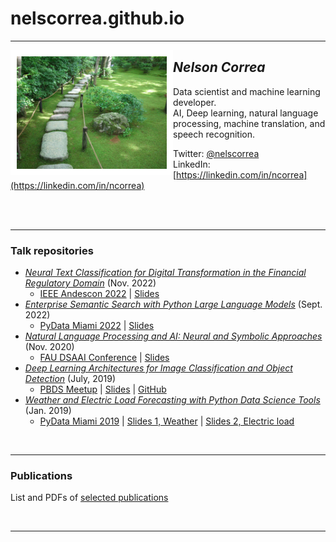 # nelscorrea.github.io

<hr/>

<img src="./images/kyoto_sm.jpg" alt="Nelson Correa" width="240" align="left" style="border:10px solid white" />

## *Nelson Correa* 
Data scientist and machine learning developer. <br/>
AI, Deep learning, natural language processing, machine translation, and speech recognition. <br/>


Twitter: [@nelscorrea](https://twitter.com/nelscorrea) <br/>
LinkedIn: [https://linkedin.com/in/ncorrea](https://linkedin.com/in/ncorrea) <br/>

<br/> &nbsp;
<hr/>

### Talk repositories
<!--
* [*Generative AI for Consumer Communications: Classification, Summarization, Response Generation*](./andescon2024/) (Sept. 2024) 
  - [IEEE Andescon 2024](https://attend.ieee.org/andescon/) \| [Slides](./andescon2024/ANDESCON2024_Paper43_NCorrea_TALK_20240913_sm.pdf)
  -->
* [*Neural Text Classification for Digital Transformation in the Financial Regulatory Domain*](./andescon2022/) (Nov. 2022) 
  - [IEEE Andescon 2022](https://ieeexplore.ieee.org/xpl/conhome/9989530/proceeding/) \| [Slides](./andescon2022/ANDESCON2022_neural_nlp_2350_ncorrea_slides.pdf)
* [*Enterprise Semantic Search with Python Large Language Models*](./PyData_Miami_2022/) (Sept. 2022) 
  - [PyData Miami 2022](https://pydata.org/miami2022/schedule/) \| [Slides](./PyData_Miami_2022/PyData_Miami_2022_ESS_ncorrea_FINAL.pdf/)
* [*Natural Language Processing and AI: Neural and Symbolic Approaches*](./FAU_DSAAI2020/) (Nov. 2020) 
  - [FAU DSAAI Conference](https://www.fau.edu/data/schedule/2020/) \| [Slides](./FAU_DSAAI2020/Correa-slides-14-NeuroSymbolic-NLP-AI.pdf)
* [*Deep Learning Architectures for Image Classification and Object Detection*](./PBDS_Meetup_2019) (July, 2019) 
  -  [PBDS Meetup](https://www.meetup.com/Palm-Beach-Data-Meetup/events/262988444/) \| [Slides](./PBDS_Meetup_2019/PBDS_DeepLearningCV_2019.pdf) \| [GitHub](https://github.com/nelscorrea/PBDS_Meetup_2019)
* [*Weather and Electric Load Forecasting with Python Data Science Tools*](./PyData_Miami_2019) (Jan. 2019) 
  - [PyData Miami 2019](https://pydata.org/miami2019/schedule/) \| [Slides 1, Weather](./PyData_Miami_2019/PyData_WeatherForecasting.pdf) \| [Slides 2, Electric load](./PyData_Miami_2019/PyData_ElectricLoadForecasting.pdf)


<br/>
<hr/>

### Publications

List and PDFs of [selected publications](./pubs)

<br/>
<hr/>
